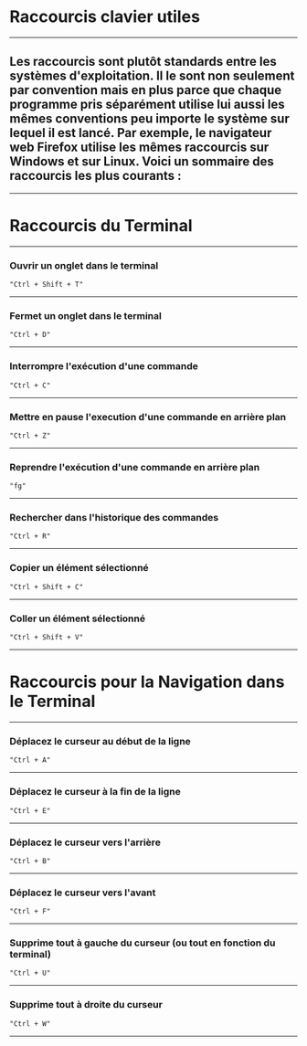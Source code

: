 # **Raccourcis clavier utiles**
---


## **Les raccourcis sont plutôt standards entre les systèmes d'exploitation. Il le sont non seulement par convention mais en plus parce que chaque programme pris séparément utilise lui aussi les mêmes conventions peu importe le système sur lequel il est lancé. Par exemple, le navigateur web Firefox utilise les mêmes raccourcis sur Windows et sur Linux. Voici un sommaire des raccourcis les plus courants :**
---


# **Raccourcis du Terminal**
---


### **Ouvrir un onglet dans le terminal**

    "Ctrl + Shift + T"
---


### **Fermet un onglet dans le terminal**

    "Ctrl + D"
---


### **Interrompre l'exécution d'une commande**

    "Ctrl + C"
---


### **Mettre en pause l'execution d'une commande en arrière plan**

    "Ctrl + Z"
---


### **Reprendre l'exécution d'une commande en arrière plan**

    "fg"
---


### **Rechercher dans l'historique des commandes**

    "Ctrl + R"
---


### **Copier un élément sélectionné**

    "Ctrl + Shift + C"
---


### **Coller un élément sélectionné**

    "Ctrl + Shift + V"
---


# **Raccourcis pour la Navigation dans le Terminal**
---


### **Déplacez le curseur au début de la ligne**

    "Ctrl + A"
---


### **Déplacez le curseur à la fin de la ligne**

    "Ctrl + E"
---


### **Déplacez le curseur vers l'arrière**

    "Ctrl + B"
---


### **Déplacez le curseur vers l'avant**

    "Ctrl + F"
---


### **Supprime tout à gauche du curseur (ou tout en fonction du terminal)**

    "Ctrl + U"
---


### **Supprime tout à droite du curseur**

    "Ctrl + W"
---